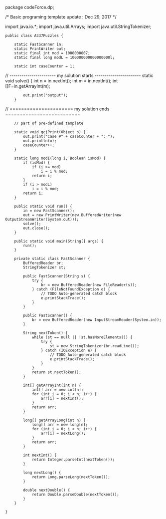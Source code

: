 package codeForce.dp;

/*
    Basic programing template
    update : Dec 29, 2017
*/

import java.io.*;
import java.util.Arrays;
import java.util.StringTokenizer;

    public class A337Puzzles {

        static FastScanner in;
        static PrintWriter out;
        static final int mod = 1000000007;
        static final long modL = 100000000000000000l;

        static int caseCounter = 1;

// ----------------------- my solution starts -----------------------
        static void solve() {
            int n = in.nextInt();
            int m = in.nextInt();
            int []F=in.getArrayInt(m);

            out.print("output");
        }



// ====================== my solution ends ==========================

        // part of pre-defined template

        static void gcjPrint(Object o) {
            out.print("Case #" + caseCounter + ": ");
            out.println(o);
            caseCounter++;
        }

        static long modI(long i, Boolean isMod) {
            if (isMod) {
                if (i >= mod)
                    i = i % mod;
                return i;
            }
            if (i > modL)
                i = i % mod;
            return i;
        }

        public static void run() {
            in = new FastScanner();
            out = new PrintWriter(new BufferedWriter(new OutputStreamWriter(System.out)));
            solve();
            out.close();
        }

        public static void main(String[] args) {
            run();
        }

        private static class FastScanner {
            BufferedReader br;
            StringTokenizer st;

            public FastScanner(String s) {
                try {
                    br = new BufferedReader(new FileReader(s));
                } catch (FileNotFoundException e) {
                    // TODO Auto-generated catch block
                    e.printStackTrace();
                }
            }

            public FastScanner() {
                br = new BufferedReader(new InputStreamReader(System.in));
            }

            String nextToken() {
                while (st == null || !st.hasMoreElements()) {
                    try {
                        st = new StringTokenizer(br.readLine());
                    } catch (IOException e) {
                        // TODO Auto-generated catch block
                        e.printStackTrace();
                    }
                }
                return st.nextToken();
            }

            int[] getArrayInt(int n) {
                int[] arr = new int[n];
                for (int i = 0; i < n; i++) {
                    arr[i] = nextInt();
                }
                return arr;
            }

            long[] getArrayLong(int n) {
                long[] arr = new long[n];
                for (int i = 0; i < n; i++) {
                    arr[i] = nextLong();
                }
                return arr;
            }

            int nextInt() {
                return Integer.parseInt(nextToken());
            }

            long nextLong() {
                return Long.parseLong(nextToken());
            }

            double nextDouble() {
                return Double.parseDouble(nextToken());
            }
        }

    }